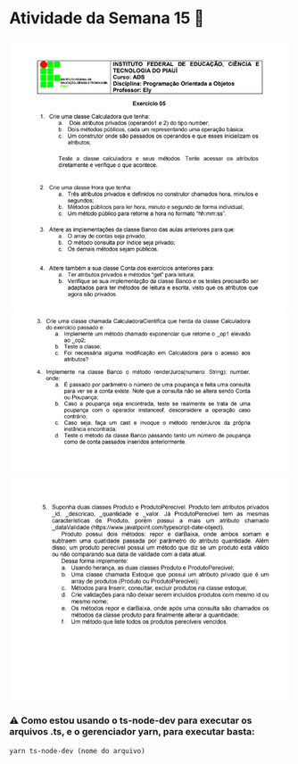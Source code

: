 # Atividade da Semana 15 🎯
<img src="https://github.com/jose-rgb/POO-2021.2/blob/main/.github/poo3.1.png" />
<img src="https://github.com/jose-rgb/POO-2021.2/blob/main/.github/poo3.2.png" />
<img src="https://github.com/jose-rgb/POO-2021.2/blob/main/.github/poo3.3.png" />

### ⚠️ Como estou usando o ts-node-dev para executar os arquivos .ts, e o gerenciador yarn, para executar basta:
```
yarn ts-node-dev (nome do arquivo)
```